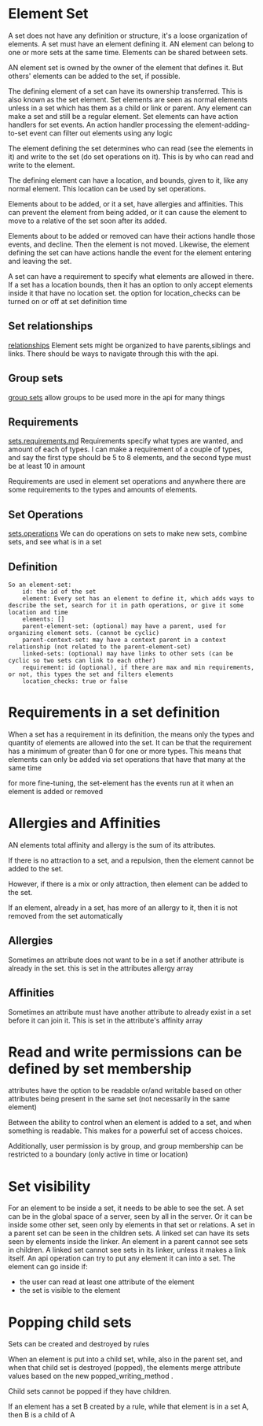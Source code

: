# Element Set

A set does not have any definition or structure, it's a loose organization of elements. A set must have an element defining it.
AN element can belong to one or more sets at the same time. Elements can be shared between sets.

AN element set is owned by the owner of the element that defines it.
But others' elements can be added to the set, if possible.



The defining element of a set can have its ownership transferred. This is also known as the set element.
Set elements are seen as normal elements unless in a set which has them as a child or link or parent.
Any element can make a set and still be a regular element.
Set elements can have action handlers for set events. An action handler processing the element-adding-to-set event can filter out elements using any logic

The element defining the set determines who can read (see the elements in it) and write to the set (do set operations on it).
This is by who can read and write to the element.

The defining element can have a location, and bounds, given to it, like any normal element.
This location can be used by set operations.



Elements about to be added, or it a set, have allergies and affinities. This can prevent the element from being added,
or it can cause the element to move to a relative of the set soon after its added.

Elements about to be added or removed can have their actions handle those events, and decline. Then the element is not moved.
Likewise, the element defining the set can have actions handle the event for the element entering and leaving the set.

A set can have a requirement to specify what elements are allowed in there.
If a set has a location bounds, then it has an option to only accept elements inside it that have no location set.
the option for location_checks can be turned on or off at set definition time


## Set relationships
[relationships](relationship-overview.md)
Element sets might be organized to have parents,siblings and links. There should be ways to navigate through this with the api.

## Group sets
[group sets](group-set-overview.md) allow groups to be used more in the api for many things


## Requirements
[sets.requirements.md](requirements-overview.md)
Requirements  specify what types are wanted, and amount of each of types.
I can make a requirement of a couple of types, and say the first type should be 5 to 8 elements, and the second type must be at least 10 in amount

Requirements are used in element set operations and anywhere there are some requirements to the types and amounts of elements.


## Set Operations
[sets.operations](operations-overview.md)
We can do operations on sets to make new sets, combine sets, and see what is in a set

## Definition

    So an element-set:
        id: the id of the set
        element: Every set has an element to define it, which adds ways to describe the set, search for it in path operations, or give it some location and time
        elements: []
        parent-element-set: (optional) may have a parent, used for organizing element sets. (cannot be cyclic)
        parent-context-set: may have a context parent in a context relationship (not related to the parent-element-set)
        linked-sets: (optional) may have links to other sets (can be cyclic so two sets can link to each other)
        requirement: id (optional), if there are max and min requirements, or not, this types the set and filters elements
        location_checks: true or false

# Requirements in a set definition

When a set has a requirement in its definition, the means only the types and quantity of elements are allowed into the set.
It can be that the requirement has a minimum of greater than 0 for one or more types.
This means that elements can only be added via set operations that have that many at the same time

for more fine-tuning, the set-element has the events run at it when an element is added or removed 

# Allergies and Affinities

AN elements total affinity and allergy is the sum of its attributes.

If there is no attraction to a set, and a repulsion, then the element cannot be added to the set.

However, if there is a mix or only attraction, then element can be added to the set.

If an element, already in a set, has more of an allergy to it, then it is not removed from the set automatically

## Allergies

Sometimes an attribute does not want to be in a set if another attribute is already in the set. this is set in the attributes allergy array

## Affinities

Sometimes an attribute must have another attribute to already exist in a set before it can join it. This is set in the attribute's affinity array

# Read and write permissions can be defined by set membership

attributes have the option to be readable or/and writable based on other attributes being present in the same set (not necessarily in the same element)

Between the ability to control when an element is added to a set, and when something is readable. This makes for a powerful set of access choices.

Additionally, user permission is by group, and group membership can be restricted to a boundary (only active in time or location)


# Set visibility
For an element to be inside a set, it needs to be able to see the set. A set can be in the global space of a server, seen by all in the server. 
Or it can be inside some other set, seen only by elements in that set or relations. 
A set in a parent set can be seen in the children sets. 
A linked set can have its sets seen by elements inside the linker. 
An element in a parent cannot see sets in children.
A linked set cannot see sets in its linker, unless it makes a link itself.
An api operation can try to put any element it can into a set. The element can go inside if:
* the user can read at least one attribute of the element
* the set is visible to the element

# Popping child sets

Sets can be created and destroyed by rules 

When an element is put into a child set, while, also in the parent set, 
and when that child set is destroyed (popped), the elements merge attribute values based on the new popped_writing_method .

Child sets cannot be popped if they have children.

If an element has a set B created by a rule, while that element is in a set A, then B is a child of A 
